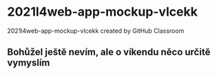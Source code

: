 # 2021l4web-app-mockup-vlcekk
2021l4web-app-mockup-vlcekk created by GitHub Classroom
## Bohůžel ještě nevím, ale o víkendu něco určitě vymyslím
